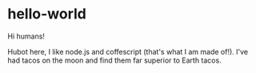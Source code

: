 # hello-world

Hi humans!

Hubot here, I like node.js and coffescript (that's what I am made of!).
I've had tacos on the moon and find them far superior to Earth tacos.
